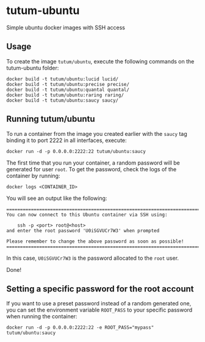 tutum-ubuntu
============

Simple ubuntu docker images with SSH access


Usage
-----

To create the image `tutum/ubuntu`, execute the following commands on the tutum-ubuntu folder:

	docker build -t tutum/ubuntu:lucid lucid/
	docker build -t tutum/ubuntu:precise precise/
	docker build -t tutum/ubuntu:quantal quantal/
	docker build -t tutum/ubuntu:raring raring/
	docker build -t tutum/ubuntu:saucy saucy/


Running tutum/ubuntu
--------------------

To run a container from the image you created earlier with the `saucy` tag 
binding it to port 2222 in all interfaces, execute:

	docker run -d -p 0.0.0.0:2222:22 tutum/ubuntu:saucy

The first time that you run your container, a random password will be generated
for user `root`. To get the password, check the logs of the container by running:

	docker logs <CONTAINER_ID>

You will see an output like the following:

	========================================================================
	You can now connect to this Ubuntu container via SSH using:

	    ssh -p <port> root@<host>
	and enter the root password 'U0iSGVUCr7W3' when prompted

	Please remember to change the above password as soon as possible!
	========================================================================

In this case, `U0iSGVUCr7W3` is the password allocated to the `root` user.

Done!


Setting a specific password for the root account
------------------------------------------------

If you want to use a preset password instead of a random generated one, you can
set the environment variable `ROOT_PASS` to your specific password when running the container:

	docker run -d -p 0.0.0.0:2222:22 -e ROOT_PASS="mypass" tutum/ubuntu:saucy

